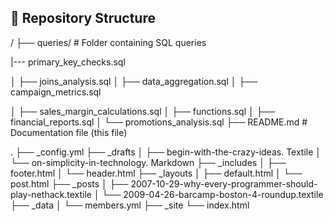## 📂 Repository Structure  

/ ├── queries/ # Folder containing SQL queries

|--- primary_key_checks.sql

│ ├── joins_analysis.sql
│ ├── data_aggregation.sql
│ ├── campaign_metrics.sql

│ ├── sales_margin_calculations.sql
│ ├── functions.sql
│ ├── financial_reports.sql
│ └── promotions_analysis.sql
├── README.md # Documentation file (this file)




.
├── _config.yml
├── _drafts
│   ├── begin-with-the-crazy-ideas. Textile
│   └── on-simplicity-in-technology. Markdown
├── _includes
│   ├── footer.html
│   └── header.html
├── _layouts
│   ├── default.html
│   └── post.html
├── _posts
│   ├── 2007-10-29-why-every-programmer-should-play-nethack.textile
│   └── 2009-04-26-barcamp-boston-4-roundup.textile
├── _data
│   └── members.yml
├── _site
└── index.html
